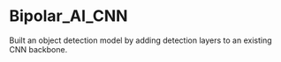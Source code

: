 # Bipolar_AI_CNN
Built an object detection model by adding detection layers to an existing CNN backbone.
